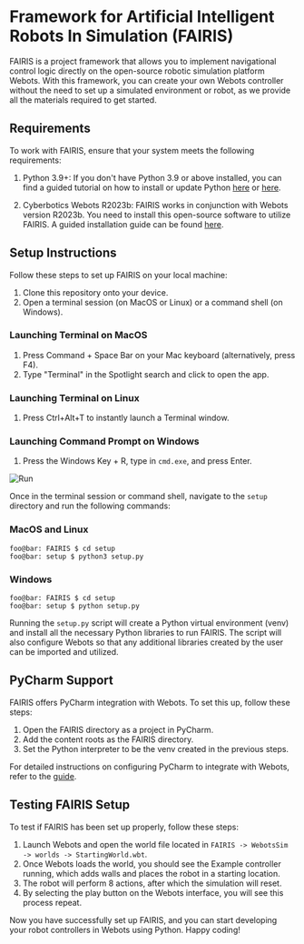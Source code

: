 # Framework for Artificial Intelligent Robots In Simulation (FAIRIS)

FAIRIS is a project framework that allows you to implement navigational control logic directly on the open-source robotic simulation platform Webots. With this framework, you can create your own Webots controller without the need to set up a simulated environment or robot, as we provide all the materials required to get started.

## Requirements

To work with FAIRIS, ensure that your system meets the following requirements:

1. Python 3.9+: If you don't have Python 3.9 or above installed, you can find a guided tutorial on how to install or update Python [here](https://realpython.com/installing-python/) or [here](https://www.pythoncentral.io/how-to-update-python/).

2. Cyberbotics Webots R2023b: FAIRIS works in conjunction with Webots version R2023b. You need to install this open-source software to utilize FAIRIS. A guided installation guide can be found [here](https://cyberbotics.com/doc/guide/installation-procedure).

## Setup Instructions

Follow these steps to set up FAIRIS on your local machine:

1. Clone this repository onto your device.
2. Open a terminal session (on MacOS or Linux) or a command shell (on Windows).

### Launching Terminal on MacOS

1. Press Command + Space Bar on your Mac keyboard (alternatively, press F4).
2. Type "Terminal" in the Spotlight search and click to open the app.

### Launching Terminal on Linux

1. Press Ctrl+Alt+T to instantly launch a Terminal window.

### Launching Command Prompt on Windows

1. Press the Windows Key + R, type in `cmd.exe`, and press Enter.

![Run](https://www.majorgeeks.com/content/file/4355_ways%20to%20open%20the%20command%20prompt%20in%20windows%2011%201.jpg)

Once in the terminal session or command shell, navigate to the `setup` directory and run the following commands:

### MacOS and Linux
```shell
foo@bar: FAIRIS $ cd setup
foo@bar: setup $ python3 setup.py
```

### Windows
```shell
foo@bar: FAIRIS $ cd setup
foo@bar: setup $ python setup.py
```

Running the `setup.py` script will create a Python virtual environment (venv) and install all the necessary Python libraries to run FAIRIS. The script will also configure Webots so that any additional libraries created by the user can be imported and utilized.

## PyCharm Support

FAIRIS offers PyCharm integration with Webots. To set this up, follow these steps:

1. Open the FAIRIS directory as a project in PyCharm.
2. Add the content roots as the FAIRIS directory.
3. Set the Python interpreter to be the venv created in the previous steps.

For detailed instructions on configuring PyCharm to integrate with Webots, refer to the [guide](https://cyberbotics.com/doc/guide/using-your-ide#pycharm).

## Testing FAIRIS Setup

To test if FAIRIS has been set up properly, follow these steps:

1. Launch Webots and open the world file located in `FAIRIS -> WebotsSim -> worlds -> StartingWorld.wbt`.
2. Once Webots loads the world, you should see the Example controller running, which adds walls and places the robot in a starting location.
3. The robot will perform 8 actions, after which the simulation will reset.
4. By selecting the play button on the Webots interface, you will see this process repeat.

Now you have successfully set up FAIRIS, and you can start developing your robot controllers in Webots using Python. Happy coding!

